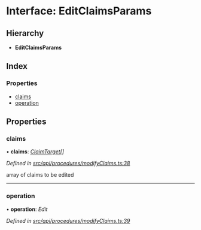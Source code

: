 # Interface: EditClaimsParams

## Hierarchy

* **EditClaimsParams**

## Index

### Properties

* [claims](editclaimsparams.md#claims)
* [operation](editclaimsparams.md#operation)

## Properties

###  claims

• **claims**: *[ClaimTarget](claimtarget.md)[]*

*Defined in [src/api/procedures/modifyClaims.ts:38](https://github.com/PolymeshAssociation/polymesh-sdk/blob/46845947/src/api/procedures/modifyClaims.ts#L38)*

array of claims to be edited

___

###  operation

• **operation**: *Edit*

*Defined in [src/api/procedures/modifyClaims.ts:39](https://github.com/PolymeshAssociation/polymesh-sdk/blob/46845947/src/api/procedures/modifyClaims.ts#L39)*
